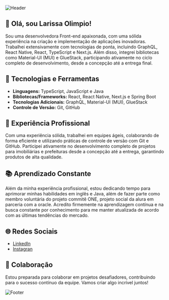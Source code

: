 

![Header](https://capsule-render.vercel.app/api?type=waving&color=ffd800&height=120&section=header)

## 👋 Olá, sou Larissa Olimpio!

Sou uma desenvolvedora Front-end apaixonada, com uma sólida experiência na criação e implementação de aplicações inovadoras. Trabalhei extensivamente com tecnologias de ponta, incluindo GraphQL, React Native, React, TypeScript e Next.js. Além disso, integrei bibliotecas como Material-UI (MUI) e GlueStack, participando ativamente no ciclo completo de desenvolvimento, desde a concepção até a entrega final.

## 🚀 Tecnologias e Ferramentas

- **Linguagens:** TypeScript, JavaScript e Java
- **Bibliotecas/Frameworks:** React, React Native, Next.js e Spring Boot
- **Tecnologias Adicionais:** GraphQL, Material-UI (MUI), GlueStack
- **Controle de Versão:** Git, GitHub

## 💼 Experiência Profissional

Com uma experiência sólida, trabalhei em equipes ágeis, colaborando de forma eficiente e utilizando práticas de controle de versão com Git e GitHub. Participei ativamente no desenvolvimento completo de projetos para imobiliárias e prefeituras desde a concepção até a entrega, garantindo produtos de alta qualidade.

## 📚 Aprendizado Constante

Além da minha experiência profissional, estou dedicando tempo para aprimorar minhas habilidades em inglês e Java, além de fazer parte como membro voluntária do projeto commitê ONE, projeto social da alura em parceria com a oracle. Acredito firmemente na aprendizagem contínua e na busca constante por conhecimento para me manter atualizada de acordo com as últimas tendências do mercado.

## 🌐 Redes Sociais

- [LinkedIn](https://www.linkedin.com/in/larissaolimpio/)
- [Instagran](https://www.instagram.com/dev_larissaolimpio?utm_source=qr&igsh=bzY1bGNqMDl1dTg5)

## 🤝 Colaboração

Estou preparada para colaborar em projetos desafiadores, contribuindo para o sucesso contínuo da equipe. Vamos criar algo incrível juntos!

![Footer](https://capsule-render.vercel.app/api?type=waving&color=ffd800&height=120&section=footer)




